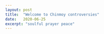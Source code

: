 ```yaml
---
layout: post
title:  "Welcome to Chinmoy controversies"
date:   2020-06-25
excerpt: "soulful prayer peace"
---
```

